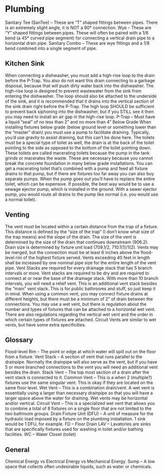 # Plumbing
Sanitary Tee (SanTee) – These are “T” shaped fittings between pipes. There is an extremely slight angle, it is NOT a 90* connection.
Wye – These are “Y” shaped fittings between pipes. These will often be paired with a 1/8 bend (a 45* curved pipe segment) for connecting a vertical drain pipe to a horizontal drain pipe.
Sanitary Combo – These are wye fittings and a 1/8 bend combined into a single segment of pipe.
 
## Kitchen Sink
When connecting a dishwasher, you must add a high-rise loop to the drain before the P-Trap. You also do not want this drain connecting to a garbage disposal, because that will push dirty water back into the dishwasher. The high-rise loop is designed to prevent wastewater from the sink from entering the dishwasher. The loop should also be attached to the underside of the sink, and it is recommended that it drains into the vertical section of the sink drain right before the P-Trap. The high loop SHOULD be sufficient to prevent back siphoning into the dishwasher, but if you STILL see it then you may need to install an air gap in the high-rise loop.
P-Trap – Must have a liquid “seal” of no less than 2” and no more than 4”
Below Grade
When installing fixtures below grade (below ground level or something lower than the “master” drain) you must use a pump to facilitate draining. Typically, you’d use gravity to assist draining, but this can’t be done here. The toilets must be a special type of toilet as well, the drain is at the back of the toilet pointing to the side as opposed to the bottom of the toilet pointing down. These toilets are called macerating toilets because the pump in the tank grinds or macerates the waste. These are necessary because you cannot break the concrete foundation in many below grade installations.
You can get a macerating toilet that’s combined with a pump and feed all fixture drains to that pump, but if there are fixtures too far away you can also buy separate pumps. When the pump goes out you’ll have to replace the entire toilet, which can be expensive.
If possible, the best way would be to use a sewage ejector pump, which is installed in the ground. With a sewer ejector pump, you would route all drains to the pump like normal (i.e. you would use a normal toilet).

## Venting
The vent must be located within a certain distance from the trap of a fixture. This distance is defined by the “size of the trap” (I don’t know what size of the trap means) and the slope of the drain. The size of the vent is determined by the size of the drain that continues downstream (906.2). Drain size is determined by fixture unit load (709.1/2, 710.1(1)/1(2).
Vents may be merged, but the connection must be at least 6 inches above the flood-level rim of the highest fixture served.
Vents exceeding 40 feet in length shall be increased by one nominal pipe size for the entire length of the vent pipe.
Vent Stacks are required for every drainage stack that has 5 branch intervals or more. Vent stacks are required to be dry and are required to connect at or near the base of the drainage stack.
With more than 10 branch intervals, you will need a relief vent. This is an additional vent stack besides the “main” vent stack. This is for public bathrooms and stuff, so just keep it in mind.
When using a common vent, you may connect fixture drains at different heights, but there must be a minimum of 2” of drain between the connections.
You may use a wet vent, but there is regulation about the number and types of fixtures that can be attached to a horizontal wet vent. There are also regulations regarding the vertical wet vent and the order in which certain types of fixtures are attached.
Circuit Vents are similar to wet vents, but have some extra specificities. 

## Glossary
Flood-level Rim - The point or edge at which water will spill out on the floor from a fixture.
Vent Stack – A section of vent that runs parallel to the drainpipe. Normally the drainpipe will also serve as the vent, but if you have 5 or more branched connections to the vent you will need an additional vent besides the drain.
Stack Vent – The top most section of a drain after the vent stack is connected to it.
Common Vent – This is a when 2 (multiple?) fixtures use the same singular vent. This is okay if they are located on the same floor level.
Wet Vent – This is a combination drain/vent. A wet vent is essentially using a larger than necessary drainpipe so that you will have a larger space above the water for draining. Wet vents may be horizontal and/or vertical.
Circuit Vent – This is a specialized wet vent that allows you to combine a total of 8 fixtures on a single floor that are not limited to the two bathroom groups.
Drain Fixture Unit (DFU) – A unit of measure for the hydraulic load imposed by a fixture on the plumbing installation. 1 sink would be 1 DFU, for example.
FD – Floor Drain
LAV – Lavatories are sinks that are specifically fixtures used for washing in toilet and/or bathing facilities.
WC – Water Closet (toilet)

## General
Chemical Energy vs Electrical Energy vs Mechanical Energy.
Sump – A low space that collects often undesirable liquids, such as water or chemicals.
